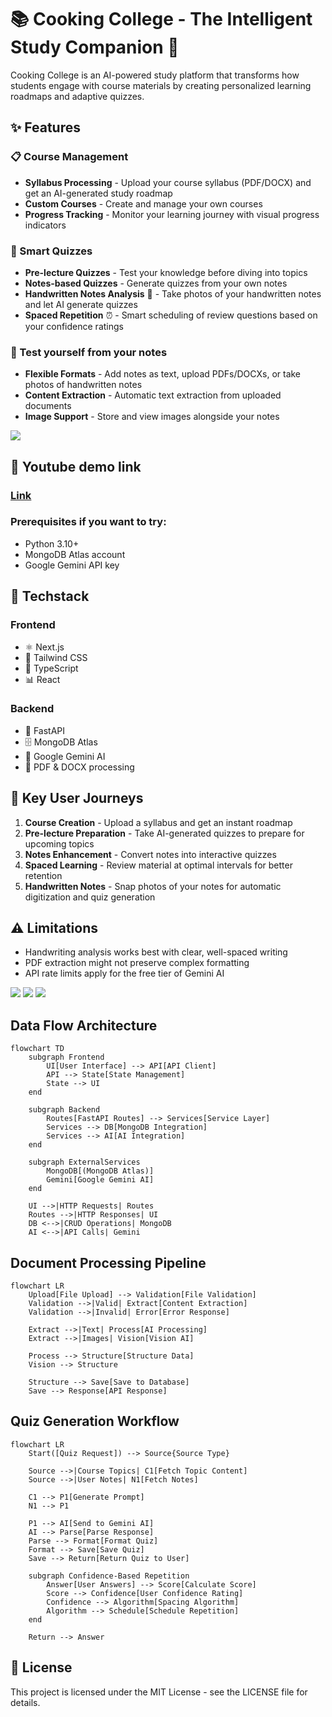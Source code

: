 # 📚 Cooking College - The Intelligent Study Companion 🧠

Cooking College is an AI-powered study platform that transforms how students engage with course materials by creating personalized learning roadmaps and adaptive quizzes.

## ✨ Features

### 📋 Course Management

- **Syllabus Processing** - Upload your course syllabus (PDF/DOCX) and get an AI-generated study roadmap
- **Custom Courses** - Create and manage your own courses
- **Progress Tracking** - Monitor your learning journey with visual progress indicators

### 🧩 Smart Quizzes

- **Pre-lecture Quizzes** - Test your knowledge before diving into topics
- **Notes-based Quizzes** - Generate quizzes from your own notes
- **Handwritten Notes Analysis** 📝 - Take photos of your handwritten notes and let AI generate quizzes
- **Spaced Repetition** ⏰ - Smart scheduling of review questions based on your confidence ratings

### 📝 Test yourself from your notes

- **Flexible Formats** - Add notes as text, upload PDFs/DOCXs, or take photos of handwritten notes
- **Content Extraction** - Automatic text extraction from uploaded documents
- **Image Support** - Store and view images alongside your notes

<img src="./1.png">

## 🚀 Youtube demo link

### <a href="https://youtu.be/-K4-ZRm3IHY">Link</a>

### Prerequisites if you want to try:

- Python 3.10+
- MongoDB Atlas account
- Google Gemini API key

## 🔧 Techstack

### Frontend

- ⚛️ Next.js
- 🎨 Tailwind CSS
- 🧰 TypeScript
- 📊 React

### Backend

- 🐍 FastAPI
- 🗄️ MongoDB Atlas
- 🤖 Google Gemini AI
- 📄 PDF & DOCX processing

## 📱 Key User Journeys

1. **Course Creation** - Upload a syllabus and get an instant roadmap
2. **Pre-lecture Preparation** - Take AI-generated quizzes to prepare for upcoming topics
3. **Notes Enhancement** - Convert notes into interactive quizzes
4. **Spaced Learning** - Review material at optimal intervals for better retention
5. **Handwritten Notes** - Snap photos of your notes for automatic digitization and quiz generation

## ⚠️ Limitations

- Handwriting analysis works best with clear, well-spaced writing
- PDF extraction might not preserve complex formatting
- API rate limits apply for the free tier of Gemini AI

<img src="./2.png">
<img src="./3.png">
<img src="./4.png">

## Data Flow Architecture

```mermaid
flowchart TD
    subgraph Frontend
        UI[User Interface] --> API[API Client]
        API --> State[State Management]
        State --> UI
    end

    subgraph Backend
        Routes[FastAPI Routes] --> Services[Service Layer]
        Services --> DB[MongoDB Integration]
        Services --> AI[AI Integration]
    end

    subgraph ExternalServices
        MongoDB[(MongoDB Atlas)]
        Gemini[Google Gemini AI]
    end

    UI -->|HTTP Requests| Routes
    Routes -->|HTTP Responses| UI
    DB <-->|CRUD Operations| MongoDB
    AI <-->|API Calls| Gemini
```

## Document Processing Pipeline

```mermaid
flowchart LR
    Upload[File Upload] --> Validation[File Validation]
    Validation -->|Valid| Extract[Content Extraction]
    Validation -->|Invalid| Error[Error Response]

    Extract -->|Text| Process[AI Processing]
    Extract -->|Images| Vision[Vision AI]

    Process --> Structure[Structure Data]
    Vision --> Structure

    Structure --> Save[Save to Database]
    Save --> Response[API Response]
```

## Quiz Generation Workflow

```mermaid
flowchart LR
    Start([Quiz Request]) --> Source{Source Type}

    Source -->|Course Topics| C1[Fetch Topic Content]
    Source -->|User Notes| N1[Fetch Notes]

    C1 --> P1[Generate Prompt]
    N1 --> P1

    P1 --> AI[Send to Gemini AI]
    AI --> Parse[Parse Response]
    Parse --> Format[Format Quiz]
    Format --> Save[Save Quiz]
    Save --> Return[Return Quiz to User]

    subgraph Confidence-Based Repetition
        Answer[User Answers] --> Score[Calculate Score]
        Score --> Confidence[User Confidence Rating]
        Confidence --> Algorithm[Spacing Algorithm]
        Algorithm --> Schedule[Schedule Repetition]
    end

    Return --> Answer
```

## 📄 License

This project is licensed under the MIT License - see the LICENSE file for details.
